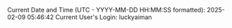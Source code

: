 Current Date and Time (UTC - YYYY-MM-DD HH:MM:SS formatted): 2025-02-09 05:46:42
Current User's Login: luckyaiman
